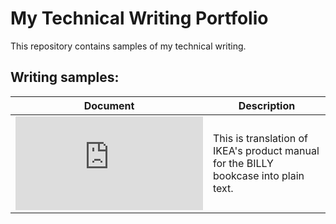 # My Technical Writing Portfolio

This repository contains samples of my technical writing. 

## Writing samples:
| Document | Description |
| -------- | ---------- |
| ![BILLY Bookcase](https://github.com/martine-if/writing-samples/blob/main/BILLY-bookcase.md) | This is translation of IKEA's product manual for the BILLY bookcase into plain text. |
